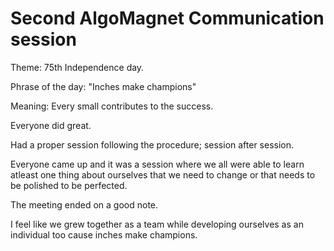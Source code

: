 # Second AlgoMagnet Communication session

Theme: 75th Independence day.

Phrase of the day: "Inches make champions"

Meaning: Every small contributes to the success.

Everyone did great.

Had a proper session following the procedure; session after session.

Everyone came up and it was a session where we all were able to learn atleast one thing about ourselves that we need to change or that needs to be polished to be perfected.

The meeting ended on a good note.

I feel like we grew together as a team while developing ourselves as an individual too cause inches make champions.

